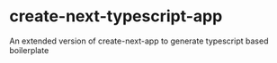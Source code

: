 # create-next-typescript-app
An extended version of create-next-app to generate typescript based boilerplate
